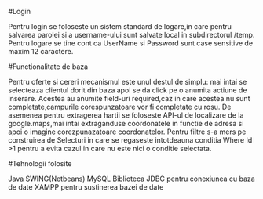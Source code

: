 #Login

Pentru login se foloseste un sistem standard de logare,in care pentru salvarea parolei si a username-ului sunt salvate local in subdirectorul /temp.
Pentru logare se tine cont ca UserName si Password sunt case sensitive de maxim 12 caractere.

#Functionalitate de baza

Pentru oferte si cereri mecanismul este unul destul de simplu: mai intai se selecteaza clientul dorit din baza apoi se da click pe o anumita actiune de inserare.
Acestea au anumite field-uri required,caz in care acestea nu sunt completate,campurile corespunzatoare vor fi completate cu rosu.
De asemenea pentru extragerea hartii se foloseste API-ul de localizare de la google.maps,mai intai extraganduse coordonatele in functie de adresa si apoi
o imagine corezpunazatoare coordonatelor.
Pentru filtre s-a mers pe construirea de Selecturi in care se regaseste intotdeauna conditia Where Id >1 pentru a evita cazul in care nu este nici o conditie selectata.


#Tehnologii folosite

Java SWING(Netbeans)
MySQL
Biblioteca JDBC pentru conexiunea cu baza de date
XAMPP pentru sustinerea bazei de date
